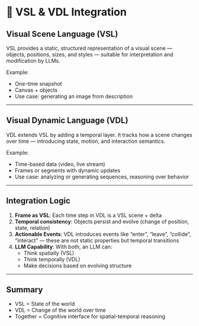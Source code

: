 # 🔁 VSL & VDL Integration

## Visual Scene Language (VSL)
VSL provides a static, structured representation of a visual scene — objects, positions, sizes, and styles — suitable for interpretation and modification by LLMs.

Example:
- One-time snapshot
- Canvas + objects
- Use case: generating an image from description

---

## Visual Dynamic Language (VDL)
VDL extends VSL by adding a temporal layer. It tracks how a scene changes over time — introducing state, motion, and interaction semantics.

Example:
- Time-based data (video, live stream)
- Frames or segments with dynamic updates
- Use case: analyzing or generating sequences, reasoning over behavior

---

## Integration Logic

1. **Frame as VSL**: Each time step in VDL is a VSL scene + delta
2. **Temporal consistency**: Objects persist and evolve (change of position, state, relation)
3. **Actionable Events**: VDL introduces events like “enter”, “leave”, “collide”, “interact” — these are not static properties but temporal transitions
4. **LLM Capability**: With both, an LLM can:
   - Think spatially (VSL)
   - Think temporally (VDL)
   - Make decisions based on evolving structure

---

## Summary
- VSL = State of the world
- VDL = Change of the world over time
- Together = Cognitive interface for spatial-temporal reasoning

